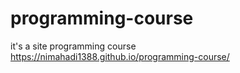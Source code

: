 # programming-course
it's a site programming course
https://nimahadi1388.github.io/programming-course/
